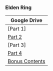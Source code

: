 ### **Elden Ring**

| Google Drive |
|--------------|
| [Part 1] |
| [Part 2](https://docs.google.com/uc?id=11mbF1tZp4PqbslwSgkva2rzptzefLsPR) | 
| [Part 3] |
| [Part 4](https://docs.google.com/uc?id=1G_ITTo8I2gUFBc53bKCb0QTXNLoM1QhG) |
| [Bonus Contents](https://docs.google.com/uc?id=12iOxIZ3SVAN2Wnt8ORpbM6HtpOtQpDRT) |
